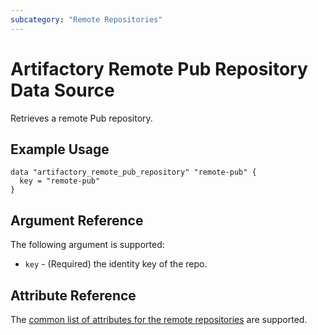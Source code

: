 ```yaml
---
subcategory: "Remote Repositories"
---
```

# Artifactory Remote Pub Repository Data Source

Retrieves a remote Pub repository.

## Example Usage

```hcl
data "artifactory_remote_pub_repository" "remote-pub" {
  key = "remote-pub"
}
```

## Argument Reference

The following argument is supported:

* `key` - (Required) the identity key of the repo.

## Attribute Reference

The [common list of attributes for the remote repositories](remote.md) are supported.